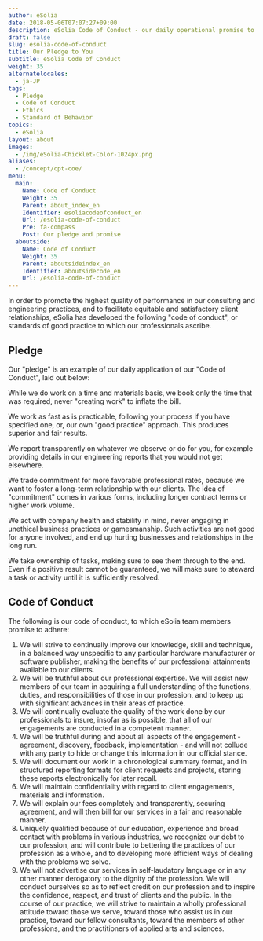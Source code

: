 ```yaml
---
author: eSolia
date: 2018-05-06T07:07:27+09:00
description: eSolia Code of Conduct - our daily operational promise to our clients, partners, fellow colleagues.
draft: false
slug: esolia-code-of-conduct
title: Our Pledge to You
subtitle: eSolia Code of Conduct
weight: 35
alternatelocales:
  - ja-JP
tags:
  - Pledge
  - Code of Conduct
  - Ethics
  - Standard of Behavior
topics:
  - eSolia
layout: about
images:
  - /img/eSolia-Chicklet-Color-1024px.png
aliases:
  - /concept/cpt-coe/
menu:
  main:
    Name: Code of Conduct
    Weight: 35
    Parent: about_index_en
    Identifier: esoliacodeofconduct_en
    Url: /esolia-code-of-conduct
    Pre: fa-compass
    Post: Our pledge and promise
  aboutside:
    Name: Code of Conduct
    Weight: 35
    Parent: aboutsideindex_en
    Identifier: aboutsidecode_en
    Url: /esolia-code-of-conduct
---
```


In order to promote the highest quality of performance in our consulting and engineering practices, and to facilitate equitable and satisfactory client relationships, eSolia has developed the following "code of conduct", or standards of good practice to which our professionals ascribe.

## Pledge

Our "pledge" is an example of our daily application of our "Code of Conduct", laid out below:

<span class="icon is-small has-text-esolia-yellow-4 has-padding-l-m has-padding-r-m"><i class="fas fa-check-circle"></i></span> While we do work on a time and materials basis, we book only the time that was required, never "creating work" to inflate the bill.  

<span class="icon is-small has-text-esolia-yellow-4 has-padding-l-m has-padding-r-m"><i class="fas fa-check-circle"></i></span> We work as fast as is practicable, following your process if you have specified one, or, our own "good practice" approach. This produces superior and fair results.

<span class="icon is-small has-text-esolia-yellow-4 has-padding-l-m has-padding-r-m"><i class="fas fa-check-circle"></i></span> We report transparently on whatever we observe or do for you, for example providing details in our engineering reports that you would not get elsewhere.

<span class="icon is-small has-text-esolia-yellow-4 has-padding-l-m has-padding-r-m"><i class="fas fa-check-circle"></i></span> We trade commitment for more favorable professional rates, because we want to foster a long-term relationship with our clients. The idea of "commitment" comes in various forms, including longer contract terms or higher work volume.  

<span class="icon is-small has-text-esolia-yellow-4 has-padding-l-m has-padding-r-m"><i class="fas fa-check-circle"></i></span> We act with company health and stability in mind, never engaging in unethical business practices or gamesmanship. Such activities are not good for anyone involved, and end up hurting businesses and relationships in the long run.  

<span class="icon is-small has-text-esolia-yellow-4 has-padding-l-m has-padding-r-m"><i class="fas fa-check-circle"></i></span> We take ownership of tasks, making sure to see them through to the end. Even if a positive result cannot be guaranteed, we will make sure to steward a task or activity until it is sufficiently resolved.

## Code of Conduct

The following is our code of conduct, to which eSolia team members promise to adhere:

1. We will strive to continually improve our knowledge, skill and technique, in a balanced way unspecific to any particular hardware manufacturer or software publisher, making the benefits of our professional attainments available to our clients.
1. We will be truthful about our professional expertise. We will assist new members of our team in acquiring a full understanding of the functions, duties, and responsibilities of those in our profession, and to keep up with significant advances in their areas of practice.
1. We will continually evaluate the quality of the work done by our professionals to insure, insofar as is possible, that all of our engagements are conducted in a competent manner.
1. We will be truthful during and about all aspects of the engagement - agreement, discovery, feedback, implementation - and will not collude with any party to hide or change this information in our official stance.
1. We will document our work in a chronological summary format, and in structured reporting formats for client requests and projects, storing these reports electronically for later recall. 
1. We will maintain confidentiality with regard to client engagements, materials and information.
1. We will explain our fees completely and transparently, securing agreement, and will then bill for our services in a fair and reasonable manner.
1. Uniquely qualified because of our education, experience and broad contact with problems in various industries, we recognize our debt to our profession, and will contribute to bettering the practices of our profession as a whole, and to developing more efficient ways of dealing with the problems we solve.
1. We will not advertise our services in self-laudatory language or in any other manner derogatory to the dignity of the profession. We will conduct ourselves so as to reflect credit on our profession and to inspire the confidence, respect, and trust of clients and the public. In the course of our practice, we will strive to maintain a wholly professional attitude toward those we serve, toward those who assist us in our practice, toward our fellow consultants, toward the members of other professions, and the practitioners of applied arts and sciences.
